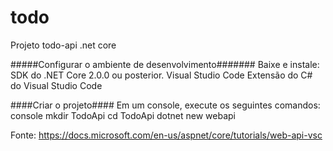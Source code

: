 # todo
Projeto todo-api .net core

#####Configurar o ambiente de desenvolvimento#######
Baixe e instale:
    SDK do .NET Core 2.0.0 ou posterior.
    Visual Studio Code
    Extensão do C# do Visual Studio Code

####Criar o projeto####
Em um console, execute os seguintes comandos:
console
    mkdir TodoApi
    cd TodoApi
    dotnet new webapi

Fonte: https://docs.microsoft.com/en-us/aspnet/core/tutorials/web-api-vsc